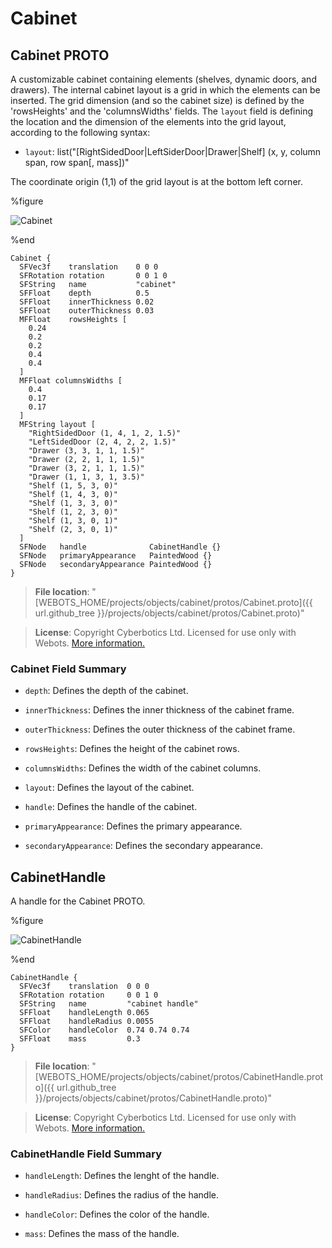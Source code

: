 # Cabinet

## Cabinet PROTO

A customizable cabinet containing elements (shelves, dynamic doors, and drawers).
The internal cabinet layout is a grid in which the elements can be inserted.
The grid dimension (and so the cabinet size) is defined by the 'rowsHeights' and the 'columnsWidths' fields.
The `layout` field is defining the location and the dimension of the elements into the grid layout, according to the following syntax:
- `layout`: list("[RightSidedDoor|LeftSiderDoor|Drawer|Shelf] (x, y, column span, row span[, mass])"

The coordinate origin (1,1) of the grid layout is at the bottom left corner.

%figure

![Cabinet](images/objects/cabinet/Cabinet/model.thumbnail.png)

%end

```
Cabinet {
  SFVec3f    translation    0 0 0
  SFRotation rotation       0 0 1 0
  SFString   name           "cabinet"
  SFFloat    depth          0.5
  SFFloat    innerThickness 0.02
  SFFloat    outerThickness 0.03
  MFFloat    rowsHeights [
    0.24
    0.2
    0.2
    0.4
    0.4
  ]
  MFFloat columnsWidths [
    0.4
    0.17
    0.17
  ]
  MFString layout [
    "RightSidedDoor (1, 4, 1, 2, 1.5)"
    "LeftSidedDoor (2, 4, 2, 2, 1.5)"
    "Drawer (3, 3, 1, 1, 1.5)"
    "Drawer (2, 2, 1, 1, 1.5)"
    "Drawer (3, 2, 1, 1, 1.5)"
    "Drawer (1, 1, 3, 1, 3.5)"
    "Shelf (1, 5, 3, 0)"
    "Shelf (1, 4, 3, 0)"
    "Shelf (1, 3, 3, 0)"
    "Shelf (1, 2, 3, 0)"
    "Shelf (1, 3, 0, 1)"
    "Shelf (2, 3, 0, 1)"
  ]
  SFNode   handle              CabinetHandle {}
  SFNode   primaryAppearance   PaintedWood {}
  SFNode   secondaryAppearance PaintedWood {}
}
```

> **File location**: "[WEBOTS\_HOME/projects/objects/cabinet/protos/Cabinet.proto]({{ url.github_tree }}/projects/objects/cabinet/protos/Cabinet.proto)"

> **License**: Copyright Cyberbotics Ltd. Licensed for use only with Webots.
[More information.](https://cyberbotics.com/webots_assets_license)

### Cabinet Field Summary

- `depth`: Defines the depth of the cabinet.

- `innerThickness`: Defines the inner thickness of the cabinet frame.

- `outerThickness`: Defines the outer thickness of the cabinet frame.

- `rowsHeights`: Defines the height of the cabinet rows.

- `columnsWidths`: Defines the width of the cabinet columns.

- `layout`: Defines the layout of the cabinet.

- `handle`: Defines the handle of the cabinet.

- `primaryAppearance`: Defines the primary appearance.

- `secondaryAppearance`: Defines the secondary appearance.

## CabinetHandle

A handle for the Cabinet PROTO.

%figure

![CabinetHandle](images/objects/cabinet/CabinetHandle/model.thumbnail.png)

%end

```
CabinetHandle {
  SFVec3f    translation  0 0 0
  SFRotation rotation     0 0 1 0
  SFString   name         "cabinet handle"
  SFFloat    handleLength 0.065
  SFFloat    handleRadius 0.0055
  SFColor    handleColor  0.74 0.74 0.74
  SFFloat    mass         0.3
}
```

> **File location**: "[WEBOTS\_HOME/projects/objects/cabinet/protos/CabinetHandle.proto]({{ url.github_tree }}/projects/objects/cabinet/protos/CabinetHandle.proto)"

> **License**: Copyright Cyberbotics Ltd. Licensed for use only with Webots.
[More information.](https://cyberbotics.com/webots_assets_license)

### CabinetHandle Field Summary

- `handleLength`: Defines the lenght of the handle.

- `handleRadius`: Defines the radius of the handle.

- `handleColor`: Defines the color of the handle.

- `mass`: Defines the mass of the handle.

